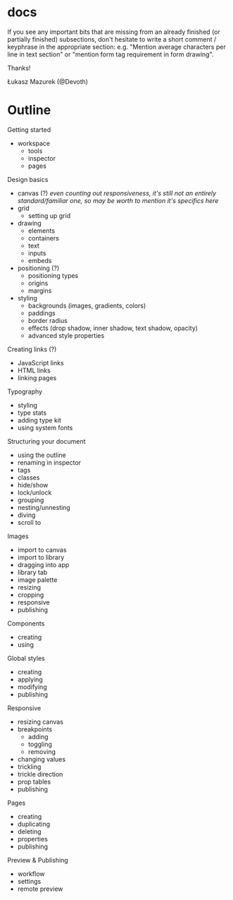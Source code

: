 docs
====
If you see any important bits that are missing from an already finished (or partially finished) subsections, don't hesitate to write a short comment / keyphrase in the appropriate section: e.g. "Mention average characters per line in text section" or "mention form tag requirement in form drawing".

Thanks!

Łukasz Mazurek (@Devoth)

# Outline

Getting started

- workspace
    - tools
    - inspector
    - pages

Design basics

- canvas (?)
_even counting out responsiveness, it's still not an entirely standard/familiar one, so may be worth to mention it's specifics here_
- grid
    - setting up grid
- drawing
    - elements
    - containers
    - text
    - inputs
    - embeds
- positioning (?)
    - positioning types
    - origins
    - margins
- styling
    - backgrounds (images, gradients, colors)
    - paddings
    - border radius
    - effects (drop shadow, inner shadow, text shadow, opacity)
    - advanced style properties

Creating links (?)

- JavaScript links
- HTML links
- linking pages

Typography

- styling
- type stats
- adding type kit
- using system fonts

Structuring your document

- using the outline
- renaming in inspector
- tags
- classes
- hide/show
- lock/unlock
- grouping
- nesting/unnesting
- diving
- scroll to

Images

- import to canvas
- import to library
- dragging into app
- library tab
- image palette
- resizing
- cropping
- responsive
- publishing

Components

- creating
- using

Global styles

- creating
- applying
- modifying
- publishing

Responsive

- resizing canvas
- breakpoints
    - adding
    - toggling
    - removing
- changing values
- trickling
- trickle direction
- prop tables
- publishing

Pages

- creating
- duplicating
- deleting
- properties
- publishing

Preview & Publishing

- workflow
- settings
- remote preview